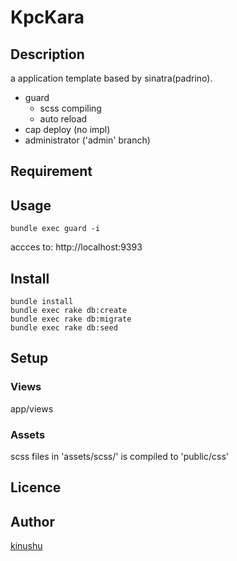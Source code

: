 KpcKara
===

## Description

a application template based by sinatra(padrino).

+ guard
    * scss compiling
    * auto reload
+ cap deploy (no impl)
+ administrator ('admin' branch)

## Requirement

## Usage

```
bundle exec guard -i
```

accces to:
http://localhost:9393

## Install

```
bundle install
bundle exec rake db:create
bundle exec rake db:migrate
bundle exec rake db:seed
```

## Setup

### Views

app/views

### Assets

scss files in 'assets/scss/' is compiled to 'public/css'

## Licence

## Author

[kinushu](https://github.com/kinushu)
